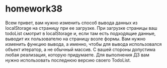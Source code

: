 # homework38

Всем привет, вам нужно изменить способ вывода данных из localStorage на страницу при ее загрузке.
При загрузке страницы ваш todoList смотрит в localStorage и, если там есть подходящие данные, выводит их пользователю на страницу возле формы.
Вам нужно изменить функцию вывода, а именно, чтобы для вывода использовался объект итератор, а не обычный массив.
С вашей стороны допустима любая реализация, которую придумаете.
Для выполнения ДЗ вам нужно использовать последнюю версию своего TodoList.
